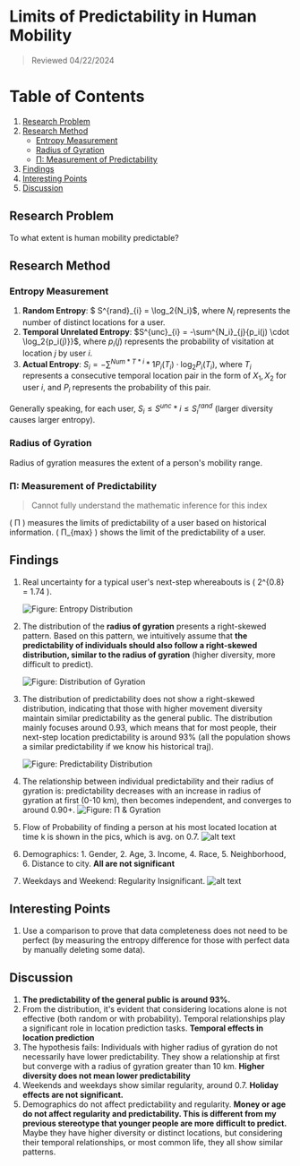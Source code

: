 # Limits of Predictability in Human Mobility

> Reviewed 04/22/2024

# Table of Contents

1. [Research Problem](#research-problem)
2. [Research Method](#research-method)
   - [Entropy Measurement](#entropy-measurement)
   - [Radius of Gyration](#radius-of-gyration)
   - [Π: Measurement of Predictability](#π-measurement-of-predictability)
3. [Findings](#findings)
4. [Interesting Points](#interesting-points)
5. [Discussion](#discussion)

## Research Problem

To what extent is human mobility predictable?

## Research Method

### Entropy Measurement

1. **Random Entropy**: $ S^{rand}\_{i} = \log_2{N_i}$, where $N_i$ represents the number of distinct locations for a user.
2. **Temporal Unrelated Entropy**: $S^{unc}_{i} = -\sum^{N_i}_{j}{p_i(j) \cdot \log_2{p_i(j)}}$, where $p_i(j)$ represents the probability of visitation at location $j$ by user $i$.
3. **Actual Entropy**: $S_i = -\sum^{Num*{T*i}}*{1}{P_i(T_i) \cdot \log_2{P_i(T_i)}}$, where $T_i$ represents a consecutive temporal location pair in the form of ${X_1, X_2}$ for user $i$, and $P_i$ represents the probability of this pair.

Generally speaking, for each user, $S_i \leq S^{unc}*{i} \leq S^{rand}_{i}$ (larger diversity causes larger entropy).

### Radius of Gyration

Radius of gyration measures the extent of a person's mobility range.

### Π: Measurement of Predictability

> Cannot fully understand the mathematic inference for this index

\( Π \) measures the limits of predictability of a user based on historical information.
\( Π\_{max} \) shows the limit of the predictability of a user.

## Findings

1. Real uncertainty for a typical user's next-step whereabouts is \( 2^{0.8} = 1.74 \).

   ![Figure: Entropy Distribution](./figs/dis_entropy.png)

2. The distribution of the **radius of gyration** presents a right-skewed pattern. Based on this pattern, we intuitively assume that **the predictability of individuals should also follow a right-skewed distribution, similar to the radius of gyration** (higher diversity, more difficult to predict).

   ![Figure: Distribution of Gyration](./figs/dis_gyration.png)

3. The distribution of predictability does not show a right-skewed distribution, indicating that those with higher movement diversity maintain similar predictability as the general public. The distribution mainly focuses around 0.93, which means that for most people, their next-step location predictability is around 93% (all the population shows a similar predictability if we know his historical traj).

   ![Figure: Predictability Distribution](./figs/dis_pred.png)

4. The relationship between individual predictability and their radius of gyration is: predictability decreases with an increase in radius of gyration at first (0-10 km), then becomes independent, and converges to around 0.90+.
   ![Figure: Π & Gyration](./figs/dis_pai_gyration.png)

5. Flow of Probability of finding a person at his most located location at time k is shown in the pics, which is avg. on 0.7.
   ![alt text](./figs/regularity.png)

6. Demographics: 1. Gender, 2. Age, 3. Income, 4. Race, 5. Neighborhood, 6. Distance to city. **All are not significant**

7. Weekdays and Weekend: Regularity Insignificant.
   ![alt text](./figs/week_regularity.png)

## Interesting Points

1. Use a comparison to prove that data completeness does not need to be perfect (by measuring the entropy difference for those with perfect data by manually deleting some data).

## Discussion

1. **The predictability of the general public is around 93%.**
2. From the distribution, it's evident that considering locations alone is not effective (both random or with probability). Temporal relationships play a significant role in location prediction tasks. **Temporal effects in location prediction**
3. The hypothesis fails: Individuals with higher radius of gyration do not necessarily have lower predictability. They show a relationship at first but converge with a radius of gyration greater than 10 km. **Higher diversity does not mean lower predictability**
4. Weekends and weekdays show similar regularity, around 0.7. **Holiday effects are not significant.**
5. Demographics do not affect predictability and regularity. **Money or age do not affect regularity and predictability. This is different from my previous stereotype that younger people are more difficult to predict.** Maybe they have higher diversity or distinct locations, but considering their temporal relationships, or most common life, they all show similar patterns.

